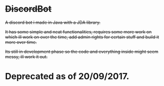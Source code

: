 # ~~DiscordBot~~
~~A discord bot i made in Java with a JDA library.~~

~~It has some simple and neat functionalities, requires some more work on which ill work on over the time, add admin rights for certain stuff and build it more over time.~~

~~Its still in development phase so the code and everything inside might seem messy, ill work it out.~~

# Deprecated as of 20/09/2017.
